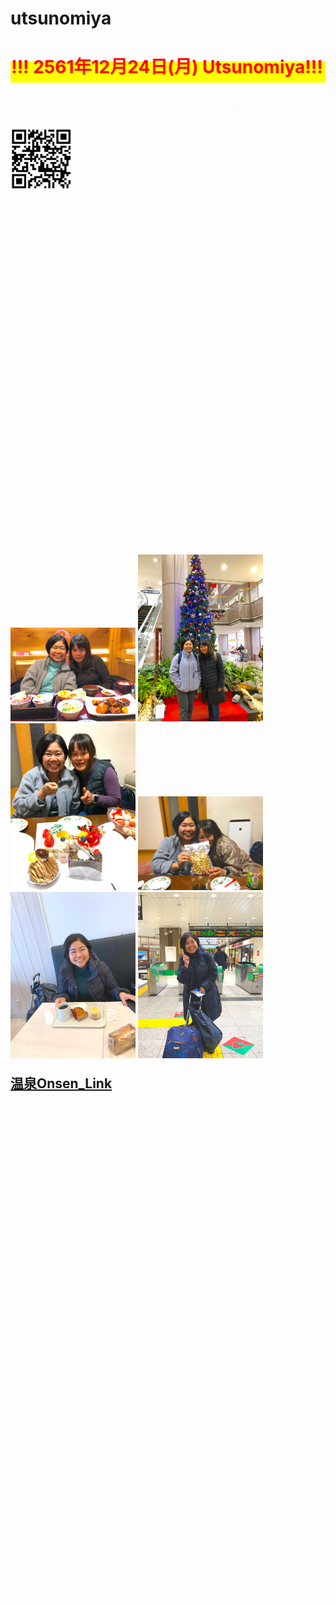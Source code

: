 # utsunomiya
<html lang="ja">
 <head>
  <meta charset="utf-8" />
	 

<style type="text/css">

  p {
color: #fffafa;
font-size: 1.5em;
 }
<!--
 .red {color:#ff0000;}
 .grey {color:#999999;}
 .snow {color:#fffafa;}
 .yellow {color:#ff0000; background:#ffff00;}
 .blue {color:#0000ff;}
 .white {color:#ffffff; blinking;}
 .waku {border:2px dotted #99cc66;
　　　　　　line-height: 200%;
　　　　　　padding: 10px;}
 -->
	
.date:before{content:"20181115";}
	
	
 #preview{
	position: relative;
	border: 3px solid #333;
	background: #444;
	padding: 5px;
	display: none;
	color: #FFF;
	text-align: center;
}

main {
background-color: rgba(255, 255, 255, 0.3);
}

section {
background-color: rgba(0, 225, 0, 0.5);
}

#wrap {background:none} /*PC用の背景はオフ*/
body::before {
  content:"";
  display:block;
  position:fixed;
  top:0;
  left:0;
  z-index:-1;
  width:100%;
  height:100vh;
  background:url(https://torokoid.github.io/utsunomiya/20181224_02.JPG) center/cover no-repeat; /*fixedをトル！*/
  -webkit-background-size:cover;/*Android4*/
  }
</style>

<link href="https://cdnjs.cloudflare.com/ajax/libs/lightbox2/2.7.1/css/lightbox.css" rel="stylesheet">
 
</head>
<body>
<h1><span class="yellow"><marquee behavior="alternate">!!! 2561年12月24日(月) Utsunomiya!!!</marquee></span></h1>
<p align="right"><marquee direction="right" scrollamount="20" width="30%">(^_^)/~hada</marquee></p>
<p align="left"> <img src="utsunomiya_qr.png" alt="アクセス用QRコード" width="100"></p>
<br><br><br><br><br><br><br><br><br><br><br><br><br><br><br><br><br><br><br><br><br><br><br><br><br><br><br><br><br>
<div>
<h3><span class="white">↓ 画像はクリックで拡大します。スライドショーで閲覧できます。</span></h3>
<a href="20181224_01.JPG" data-lightbox="abc"><img src="20181224_01.JPG" alt="サンプル画像" width="200" /></a>
<a href="20181224_02.JPG" data-lightbox="abc"><img src="20181224_02.JPG" alt="サンプル画像" width="200" /></a>
<a href="20181224_03.JPG" data-lightbox="abc"><img src="20181224_03.JPG" alt="サンプル画像" width="200" /></a>
<a href="20181224_04.JPG" data-lightbox="abc"><img src="20181224_04.JPG" alt="サンプル画像" width="200" /></a>
<a href="20181224_05.JPG" data-lightbox="abc"><img src="20181224_05.JPG" alt="サンプル画像" width="200" /></a>
<a href="20181224_06.JPG" data-lightbox="abc"><img src="20181224_06.JPG" alt="サンプル画像" width="200" /></a>
  <!--
<a href="20181224_07.JPG" data-lightbox="abc"><img src="20181224_07.JPG" alt="サンプル画像" width="200" /></a>
<a href="20181224_08.JPG" data-lightbox="abc"><img src="20181224_08.JPG" alt="サンプル画像" width="200" /></a>
<a href="20181224_09.JPG" data-lightbox="abc"><img src="20181224_09.JPG" alt="サンプル画像" width="200" /></a>
<a href="20181224_10.JPG" data-lightbox="abc"><img src="20181224_10.JPG" alt="サンプル画像" width="200" /></a>
<a href="20181224_11.JPG" data-lightbox="abc"><img src="20181224_11.JPG" alt="サンプル画像" width="200" /></a>
<a href="20181224_12.JPG" data-lightbox="abc"><img src="20181224_12.JPG" alt="サンプル画像" width="200" /></a>
<a href="20181224_13.JPG" data-lightbox="abc"><img src="20181224_13.JPG" alt="サンプル画像" width="200" /></a>
<a href="20181224_14.JPG" data-lightbox="abc"><img src="20181224_14.JPG" alt="サンプル画像" width="200" /></a>
<a href="20181224_15.JPG" data-lightbox="abc"><img src="20181224_15.JPG" alt="サンプル画像" width="200" /></a>
<a href="20181224_16.JPG" data-lightbox="abc"><img src="20181224_16.JPG" alt="サンプル画像" width="200" /></a>
<a href="20181224_17.JPG" data-lightbox="abc"><img src="20181224_17.JPG" alt="サンプル画像" width="200" /></a>
<a href="20181224_18.JPG" data-lightbox="abc"><img src="20181224_18.JPG" alt="サンプル画像" width="200" /></a>
<a href="20181224_19.JPG" data-lightbox="abc"><img src="20181224_19.JPG" alt="サンプル画像" width="200" /></a>
<a href="20181224_20.JPG" data-lightbox="abc"><img src="20181224_20.JPG" alt="サンプル画像" width="200" /></a>
<a href="20181224_21.JPG" data-lightbox="abc"><img src="20181224_21.JPG" alt="サンプル画像" width="200" /></a>
<a href="20181224_22.JPG" data-lightbox="abc"><img src="20181224_22.JPG" alt="サンプル画像" width="200" /></a>
<a href="20181224_23.JPG" data-lightbox="abc"><img src="20181224_23.JPG" alt="サンプル画像" width="200" /></a>
<a href="20181224_24.JPG" data-lightbox="abc"><img src="20181224_24.JPG" alt="サンプル画像" width="200" /></a>
<a href="20181224_25.JPG" data-lightbox="abc"><img src="20181224_25.JPG" alt="サンプル画像" width="200" /></a>
<a href="20181224_26.JPG" data-lightbox="abc"><img src="20181224_26.JPG" alt="サンプル画像" width="200" /></a>
<a href="20181224_27.JPG" data-lightbox="abc"><img src="20181224_27.JPG" alt="サンプル画像" width="200" /></a>
<a href="20181224_28.JPG" data-lightbox="abc"><img src="20181224_28.JPG" alt="サンプル画像" width="200" /></a>
<a href="20181224_29.JPG" data-lightbox="abc"><img src="20181224_29.JPG" alt="サンプル画像" width="200" /></a>
<a href="20181224_30.JPG" data-lightbox="abc"><img src="20181224_30.JPG" alt="サンプル画像" width="200" /></a>
-->
<b><p align="left"><a href="http://www.super-sento.com/utsunomiya/ganbanyoku.html" target="_blank">温泉Onsen_Link</a></p></b>




</div>


<br><br>
<main>

</main>
<br><br><br><br><br><br><br><br><br><br><br><br><br><br><br><br><br><br>	
	
	

<script src="https://code.jquery.com/jquery-1.12.4.min.js" type="text/javascript"></script>
<script src="https://cdnjs.cloudflare.com/ajax/libs/lightbox2/2.7.1/js/lightbox.min.js" type="text/javascript"></script>


<br><br><br><br><br><br><br><br><br><br><br><br><br><br>

<!-- フッタ -->
 <footer><span class="snow">
 Copyright 2018/12/24 S.Hada
	</span></footer>
